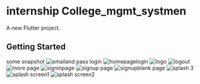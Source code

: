 # internship College_mgmt_systmen

A new Flutter project.

## Getting Started
some snapshot 
![emailand pass login](https://github.com/rabingc1/College_mgmt_system/assets/113169098/5403917b-f237-4e2b-915c-bc80e3be4861)
![homepagelogin](https://github.com/rabingc1/College_mgmt_system/assets/113169098/1038a3b1-2773-4a24-93d5-9f6fa48ef00c)
![logo](https://github.com/rabingc1/College_mgmt_system/assets/113169098/0ab694f9-7d4b-4d82-87e3-9d6e31b828f6)
![logout](https://github.com/rabingc1/College_mgmt_system/assets/113169098/b8fd0aa3-aee8-4128-ae00-1143226e6655)
![more page](https://github.com/rabingc1/College_mgmt_system/assets/113169098/ca4dec24-88f8-4406-9fc3-35093cb3e79b)
![signinpage](https://github.com/rabingc1/College_mgmt_system/assets/113169098/3af6d373-8026-4956-9d41-637bf2bb6619)
![signup page](https://github.com/rabingc1/College_mgmt_system/assets/113169098/52e2578d-5478-4c2d-9347-f73070e922da)
![signupblank page](https://github.com/rabingc1/College_mgmt_system/assets/113169098/6a87679a-e340-45f3-a819-d0f2f0781dea)
![splash 3](https://github.com/rabingc1/College_mgmt_system/assets/113169098/f5ca1a0e-2b89-488c-b26e-7d8cd1c70983)
![splash screen1](https://github.com/rabingc1/College_mgmt_system/assets/113169098/385c7d20-2ff6-4a55-90d9-d8c661643bd6)
![splash screen2](https://github.com/rabingc1/College_mgmt_system/assets/113169098/d4be8cf0-f554-4513-9dde-e54b352b4d91)
